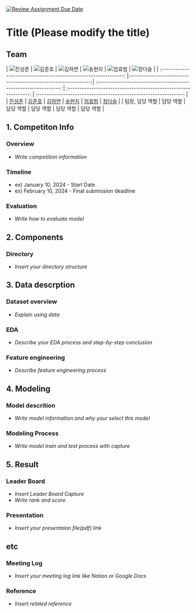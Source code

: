[![Review Assignment Due Date](https://classroom.github.com/assets/deadline-readme-button-24ddc0f5d75046c5622901739e7c5dd533143b0c8e959d652212380cedb1ea36.svg)](https://classroom.github.com/a/g6ZC_OOE)
# Title (Please modify the title)

## Team

| ![진성준](https://avatars.githubusercontent.com/u/156163982?v=4) | ![김준호](https://avatars.githubusercontent.com/u/156163982?v=4) | ![김하연](https://avatars.githubusercontent.com/u/156163982?v=4) | ![송현지](https://avatars.githubusercontent.com/u/156163982?v=4) | ![엄효범](https://avatars.githubusercontent.com/u/156163982?v=4) | ![정다슬](https://avatars.githubusercontent.com/u/156163982?v=4) |
| :--------------------------------------------------------------: |:-------------------------------------------------------------:| :--------------------------------------------------------------: | :--------------------------------------------------------------: | :--------------------------------------------------------------: |
|            [진성준](https://github.com/UpstageAILab)             |            [김준호](https://github.com/UpstageAILab)             |            [김하연](https://github.com/UpstageAILab)             |            [송현지](https://github.com/UpstageAILab)             |            [엄효범](https://github.com/UpstageAILab)             |            [정다슬](https://github.com/UpstageAILab)             |
|                            팀장, 담당 역할                             |                             담당 역할                             |                            담당 역할                             |                            담당 역할                             |                            담당 역할                             |                            담당 역할                             |

## 1. Competiton Info

### Overview

- _Write competition information_

### Timeline

- ex) January 10, 2024 - Start Date
- ex) February 10, 2024 - Final submission deadline

### Evaluation

- _Write how to evaluate model_

## 2. Components

### Directory

- _Insert your directory structure_

## 3. Data descrption

### Dataset overview

- _Explain using data_

### EDA

- _Describe your EDA process and step-by-step conclusion_

### Feature engineering

- _Describe feature engineering process_

## 4. Modeling

### Model descrition

- _Write model information and why your select this model_

### Modeling Process

- _Write model train and test process with capture_

## 5. Result

### Leader Board

- _Insert Leader Board Capture_
- _Write rank and score_

### Presentation

- _Insert your presentaion file(pdf) link_

## etc

### Meeting Log

- _Insert your meeting log link like Notion or Google Docs_

### Reference

- _Insert related reference_
